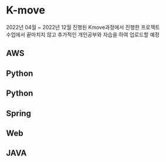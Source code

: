 # K-move 

2022년 04월 ~ 2022년 12월 진행된 Kmove과정에서 진행한 프로젝트      
수업에서 끝마치지 않고 추가적인 개인공부와 자습을 하여 업로드할 예정   

## AWS
## Python
## Python
## Spring  
## Web
## JAVA

